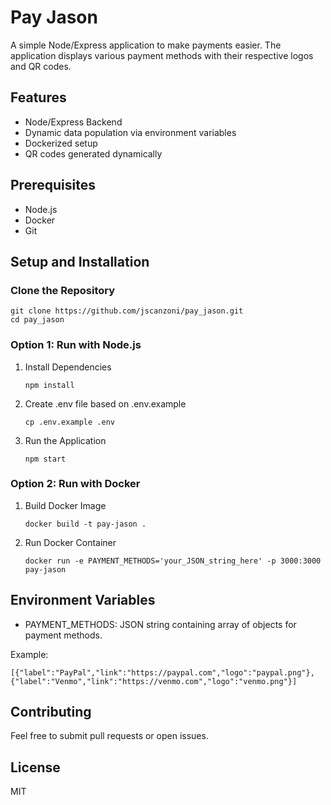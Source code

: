 # Pay Jason

A simple Node/Express application to make payments easier. The application displays various payment methods with their respective logos and QR codes.

## Features
- Node/Express Backend
- Dynamic data population via environment variables
- Dockerized setup
- QR codes generated dynamically

## Prerequisites

- Node.js
- Docker
- Git

## Setup and Installation

### Clone the Repository

```
git clone https://github.com/jscanzoni/pay_jason.git
cd pay_jason
```

### Option 1: Run with Node.js

1. Install Dependencies
   ```
   npm install
   ```

2. Create .env file based on .env.example
   ```
   cp .env.example .env
   ```

3. Run the Application
   ```
   npm start
   ```

### Option 2: Run with Docker

1. Build Docker Image
   ```
   docker build -t pay-jason .
   ```

2. Run Docker Container
   ```
   docker run -e PAYMENT_METHODS='your_JSON_string_here' -p 3000:3000 pay-jason
   ```

## Environment Variables

- PAYMENT_METHODS: JSON string containing array of objects for payment methods.

Example:
```
[{"label":"PayPal","link":"https://paypal.com","logo":"paypal.png"},{"label":"Venmo","link":"https://venmo.com","logo":"venmo.png"}]
```

## Contributing

Feel free to submit pull requests or open issues.

## License

MIT
